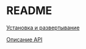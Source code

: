 # README

[Установка и развертывание](Install)

[Описание API](http://rest-bank.netlify.ru/api-docs)
